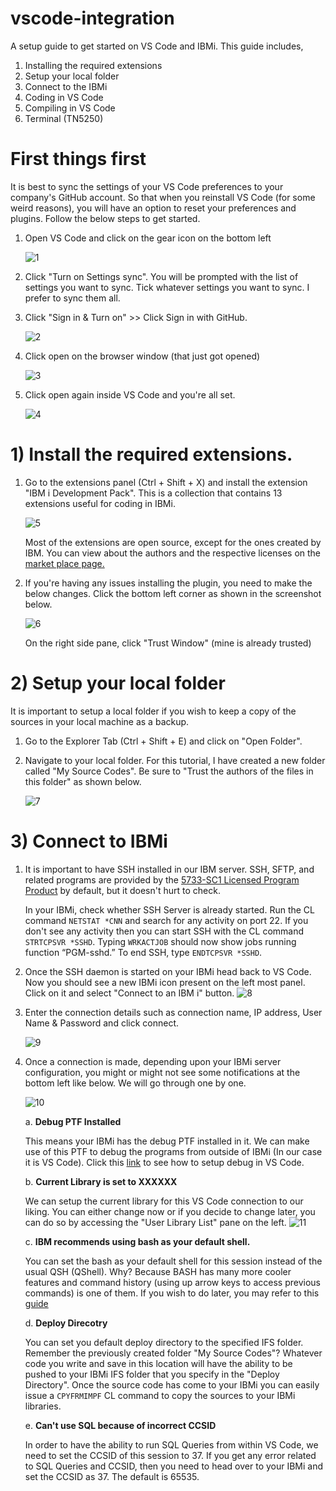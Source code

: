 # vscode-integration
A setup guide to get started on VS Code and IBMi. This guide includes, 

1. Installing the required extensions
2. Setup your local folder
3. Connect to the IBMi
4. Coding in VS Code
5. Compiling in VS Code
6. Terminal (TN5250)

# First things first
It is best to sync the settings of your VS Code preferences to your company's GitHub account. So that when you reinstall VS Code (for some weird reasons), you  will have an option to reset your preferences and plugins. Follow the below steps to get started.

1. Open VS Code and click on the gear icon on the bottom left

   ![1](https://github.com/Programmersio-IBMi/vscode-integration/assets/139198015/502aa3eb-eb38-490e-a335-b9024bb68006)


2. Click "Turn on Settings sync". You will be prompted with the list of settings you want to sync. Tick whatever settings you want to sync. I prefer to sync them all.
   
3. Click "Sign in & Turn on" >> Click Sign in with GitHub.
   
   ![2](https://github.com/Programmersio-IBMi/vscode-integration/assets/139198015/b4744a5a-1c36-48bf-9581-d9cd85f5e0d9)



4. Click open on the browser window (that just got opened)
   
   ![3](https://github.com/Programmersio-IBMi/vscode-integration/assets/139198015/374802bf-7a8c-4ff1-9a4f-62b1128af7ba)


5. Click open again inside VS Code and you're all set.

   ![4](https://github.com/Programmersio-IBMi/vscode-integration/assets/139198015/339ec392-b124-4d45-bedb-ee98a1eeaad2)


# 1) Install the required extensions.
1. Go to the extensions panel (Ctrl + Shift + X) and install the extension "IBM i Development Pack". This is a collection that contains 13 extensions useful for coding in IBMi.

   ![5](https://github.com/Programmersio-IBMi/vscode-integration/assets/139198015/9c34aa29-5645-4394-933d-613f936e07fa)

   Most of the extensions are open source, except for the ones created by IBM. You can view about the authors and the respective licenses on the [market place page.](https://marketplace.visualstudio.com/items?itemName=HalcyonTechLtd.ibm-i-development-pack)

3. If you're having any issues installing the plugin, you need to make the below changes. Click the bottom left corner as shown in the screenshot below. 

    ![6](https://github.com/Programmersio-IBMi/vscode-integration/assets/139198015/17982f39-5045-483e-95b8-a5bec8162209)

    On the right side pane, click "Trust Window" (mine is already trusted)

# 2) Setup your local folder
It is important to setup a local folder if you wish to keep a copy of the sources in your local machine as a backup.

1. Go to the Explorer Tab (Ctrl + Shift + E) and click on "Open Folder".
   
2. Navigate to your local folder. For this tutorial, I have created a new folder called "My Source Codes". Be sure to "Trust the authors of the files in this folder" as shown below.

   ![7](https://github.com/Programmersio-IBMi/vscode-integration/assets/139198015/3cf60692-32d9-47c6-b715-45e328c0f96e)


# 3) Connect to IBMi
1. It is important to have SSH installed in our IBM server. SSH, SFTP, and related programs are provided by the [5733-SC1 Licensed Program Product](https://www.ibm.com/support/pages/node/1128123/) by default, but it doesn't hurt to check.
   
   In your IBMi, check whether SSH Server is already started. Run the CL command `NETSTAT *CNN` and search for any activity on port 22. If you don't see any activity then you can start SSH with the CL command `STRTCPSVR *SSHD`. Typing `WRKACTJOB` should now show jobs running function “PGM-sshd.” To end SSH, type `ENDTCPSVR *SSHD`.

2. Once the SSH daemon is started on your IBMi head back to VS Code. Now you should see a new IBMi icon present on the left most panel. Click on it and select "Connect to an IBM i" button.
   ![8](https://github.com/Programmersio-IBMi/vscode-integration/assets/139198015/52aa4180-9910-487f-bdd8-90938fbf077d)

  
3. Enter the connection details such as connection name, IP address, User Name & Password and click connect. 

   ![9](https://github.com/Programmersio-IBMi/vscode-integration/assets/139198015/dc3bcb89-0b24-4c79-a021-9114ac8d5ef0)


4. Once a connection is made, depending upon your IBMi server configuration, you might or might not see some notifications at the bottom left like below. We will go through one by one.

   ![10](https://github.com/Programmersio-IBMi/vscode-integration/assets/139198015/cc4c759a-9d2f-4ee1-94f9-059ee6c477f7)


      a. **Debug PTF Installed**
   
   This means your IBMi has the debug PTF installed in it. We can make use of this PTF to debug the programs from outside of IBMi (In our case it is VS Code). Click this [link](#) to see how to setup debug in VS Code.

      b. **Current Library is set to XXXXXX**
   
   We can setup the current library for this VS Code connection to our liking. You can either change now or if you decide to change later, you can do so by accessing the "User Library List" pane on the left.
         ![11](https://github.com/Programmersio-IBMi/vscode-integration/assets/139198015/def6aecc-59a7-4e77-8438-18f02eb87334)

   

      c. **IBM recommends using bash as your default shell.**

   You can set the bash as your default shell for this session instead of the usual QSH (QShell). Why? Because BASH has many more cooler features and command history (using up arrow keys to access previous commands) is one of them. If you wish to do later, you may refer to this [guide](https://ibmi-oss-docs.readthedocs.io/en/latest/troubleshooting/SETTING_BASH.html)

      d. **Deploy Direcotry**

   You can set you default deploy directory to the specified IFS folder. Remember the previously created folder "My Source Codes"? Whatever code you write and save in this location will have the ability to be pushed to your IBMi IFS folder that you specify in the "Deploy Directory". Once the source code has come to your IBMi you can easily issue a `CPYFRMIMPF` CL command to copy the sources to your IBMi libraries.

      e. **Can't use SQL because of incorrect CCSID**

   In order to have the ability to run SQL Queries from within VS Code, we need to set the CCSID of this session to 37. If you get any error related to SQL Queries and CCSID, then you need to head over to your IBMi and set the CCSID as 37. The default is 65535.

   
